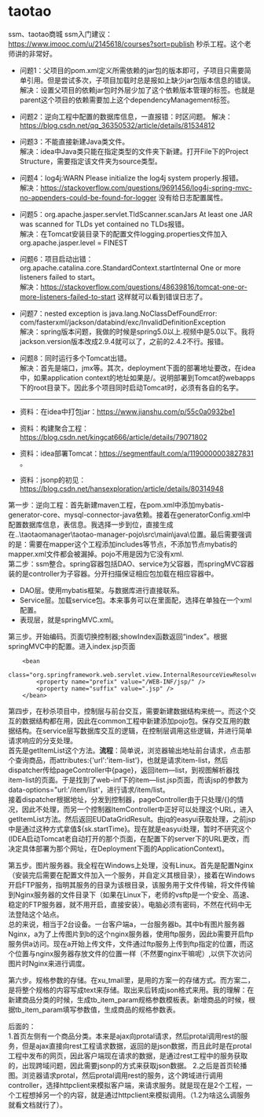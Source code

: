 # taotao
ssm、taotao商城
ssm入门建议：https://www.imooc.com/u/2145618/courses?sort=publish 秒杀工程。这个老师讲的非常好。




- 问题1：父项目的pom.xml定义所需依赖的jar包的版本即可，子项目只需要简单引用。但是尝试多次，子项目加载时总是报如上缺少jar包版本信息的错误。  
解决：设置父项目的依赖jar包时外层少加了这个依赖版本管理的标签<dependencyManagement>。也就是parent这个项目的依赖需要加上这个dependencyManagement标签。
- 问题2：逆向工程中配置的数据库信息，一直报错：时区问题。
  解决：https://blog.csdn.net/qq_36350532/article/details/81534812   
- 问题3：不能直接新建Java类文件。   
  解决：idea中Java类只能在指定类型的文件夹下新建。打开File下的Project Structure，需要指定该文件夹为source类型。
- 问题4：log4j:WARN Please initialize the log4j system properly.报错。   
  解决：https://stackoverflow.com/questions/9691456/log4j-spring-mvc-no-appenders-could-be-found-for-logger 没有给日志配置属性。
- 问题5：org.apache.jasper.servlet.TldScanner.scanJars At least one JAR was scanned for TLDs yet contained no TLDs报错。   
  解决：在Tomcat安装目录下的配置文件logging.properties文件加入org.apache.jasper.level = FINEST  
- 问题6：项目启动出错：org.apache.catalina.core.StandardContext.startInternal One or more listeners failed to start。  
  解决：https://stackoverflow.com/questions/48639816/tomcat-one-or-more-listeners-failed-to-start 这样就可以看到错误日志了。   
- 问题7：nested exception is java.lang.NoClassDefFoundError: com/fasterxml/jackson/databind/exc/InvalidDefinitionException   
  解决：spring版本问题，我做的时候是spring5.0以上.视频中是5.0以下。我将jackson.version版本改成2.9.4就可以了，之前的2.4.2不行。报错。
  
- 问题8：同时运行多个Tomcat出错。   
  解决：首先是端口，jmx等。其次，deployment下面的部署地址要改，在idea中，如果application context的地址如果是/。说明部署到Tomcat的webapps下的root目录下。因此多个项目同时启动Tomcat时，必须有各自的名字。
  
  ----------------------
  
- 资料：在idea中打包jar：https://www.jianshu.com/p/55c0a0932be1    
- 资料：构建聚合工程：https://blog.csdn.net/kingcat666/article/details/79071802    
- 资料：idea部署Tomcat：https://segmentfault.com/a/1190000003827831  。
- 资料：jsonp的初见：https://blog.csdn.net/hansexploration/article/details/80314948
  
   
第一步：逆向工程：首先新建maven工程，在pom.xml中添加mybatis-generator-core、mysql-connector-java依赖。接着在generatorConfig.xml中配置数据库信息，表信息。我选择一步到位，直接生成在..\taotaomanager\taotao-manager-pojo\src\main\java\位置。最后需要强调的是：需要在mapper这个工程添加includes等节点，不添加节点mybatis的mapper.xml文件都会被漏掉。pojo不用是因为它没有xml.          
第二步：ssm整合。spring容器包括DAO、service为父容器，而springMVC容器装的是controller为子容器。分开扫描保证相应包加载在相应容器中。      
- DAO层。使用mybatis框架。与数据库进行直接联系。
- Service层。加载service包。本来事务可以在里面配，选择在单独在一个xml配置。
- 表现层，就是springMVC.xml。

第三步。开始编码。页面切换控制器;showIndex函数返回“index”。根据springMVC中的配置。进入index.jsp页面
````
    <bean
            class="org.springframework.web.servlet.view.InternalResourceViewResolver">
        <property name="prefix" value="/WEB-INF/jsp/" />
        <property name="suffix" value=".jsp" />
    </bean>
````

第四步，在秒杀项目中，控制层与前台交互，需要新建数据结构来统一。而这个交互的数据结构都在用，因此在common工程中新建添加pojo包。保存交互用的数据结构。在service层写数据库交互的逻辑，在控制层调用这些逻辑，并进行简单请求响应的分支处理。   
首先是getItemList这个方法。**流程**：简单说，浏览器输出地址前台请求，点击那个查询商品，而attributes:{'url':'item-list'}，也就是请求item-list，然后dispatcher传给pageController中{page}，返回item—list，到视图解析器找item-list的页面。于是找到了web-inf下的item—list.jsp页面，而该jsp的参数为data-options="url:'/item/list'，进行请求/item/list。   
接着dispatcher根据地址，分发到控制器，pageController由于只处理/{}的情况，因此不处理，而另一个控制器ItemController中正好可以处理这个URL，进入getItemList方法。然后返回EUDataGridResult。由jq的easyui获取处理，之前jsp中是通过这种方式拿值${sk.startTime}。现在就是easyui处理，暂时不研究这个(IDEA启动Tomcat老自动打开的那个页面，在配置下的server下的URL更改，而决定具体部署为那个网址，在Deployment下面的ApplicationContext)。

第五步。图片服务器。我全程在Windows上处理，没有Linux。首先是配置Nginx（安装完后需要在配置文件加入一个服务，并自定义其根目录），接着在Windows开启FTP服务，指明其服务的目录为该根目录，该服务用于文件传输，将文件传输到Nginx服务器的文件目录下（如果在Linux下，老师的vsftp是一个安全、高速、稳定的FTP服务器，就不用开启，直接安装）。电脑必须有密码，不然在代码中无法登陆这个站点。   
总的来说，相当于2台设备。一台客户端a，一台服务器b。其中b有图片服务器Nginx，a为了上传图片到b的这个nginx服务器，使用ftp服务，因此b需要开启ftp服务供a访问。现在a开始上传文件，文件通过ftp服务上传到ftp指定的位置，而这个位置与nginx服务器存放文件的位置一样（不然要nginx干嘛呢）,以供下次访问图片时Nginx来进行调度。

第六步。规格参数的存储。在xu_tmall里，是用的方案一的存储方式。而方案二，是将整个规格的内容写成text来存储。取出来后转成json格式来用。我的理解：在新建商品分类的时候，生成tb_item_param规格参数模板表。新增商品的时候，根据tb_item_param填写参数值，生成商品的规格参数表。



后面的：   
1.首页左侧有一个商品分类。本来是ajax向protal请求，然后protal调用rest的服务，但是ajax直接向rest工程请求数据，返回的是json数据，而且此时是在protal工程中发布的网页，因此客户端现在请求的数据，是通过rest工程中的服务获取的，出现跨域问题，因此需要jsonp的方式来获取json数据。
2.之后是首页轮播图。浏览器请求protal，然后protal调用rest的服务，这个跨域进行调用controller，选择httpclient来模拟客户端，来请求服务。就是现在是2个工程，一个工程想掉另一个的内容，就是通过httpclient来模拟调用。（1.2为啥这么调服务就看文档就行了）。
